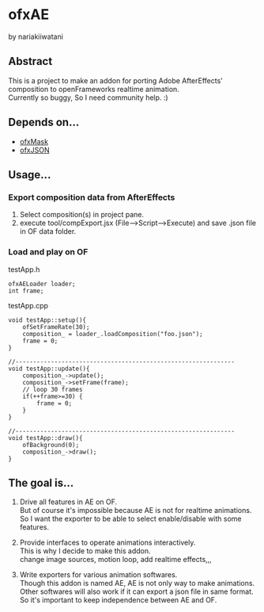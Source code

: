 # ofxAE
by nariakiiwatani

## Abstract
This is a project to make an addon for porting Adobe AfterEffects' composition to openFrameworks realtime animation.  
Currently so buggy, So I need community help. :)

## Depends on...
- [ofxMask](https://github.com/nariakiiwatani/ofxMask "ofxMask")
- [ofxJSON](https://github.com/jefftimesten/ofxJSON "ofxJSON")

## Usage...
### Export composition data from AfterEffects
1. Select composition(s) in project pane.
2. execute tool/compExport.jsx (File-->Script-->Execute) and save .json file in OF data folder.

### Load and play on OF
testApp.h  

	ofxAELoader loader;
	int frame;
testApp.cpp  

	void testApp::setup(){
		ofSetFrameRate(30);
		composition_ = loader_.loadComposition("foo.json");
		frame = 0;
	}

	//--------------------------------------------------------------
	void testApp::update(){
		composition_->update();
		composition_->setFrame(frame);
		// loop 30 frames
		if(++frame>=30) {
			frame = 0;
		}
	}

	//--------------------------------------------------------------
	void testApp::draw(){
		ofBackground(0);
		composition_->draw();
	}

## The goal is...
1. Drive all features in AE on OF.  
But of course it's impossible because AE is not for realtime animations.  
So I want the exporter to be able to select enable/disable with some features.  

2. Provide interfaces to operate animations interactively.  
This is why I decide to make this addon.  
change image sources, motion loop, add realtime effects,,,  

3. Write exporters for various animation softwares.  
Though this addon is named AE, AE is not only way to make animations.  
Other softwares will also work if it can export a json file in same format.  
So it's important to keep independence between AE and OF.  
